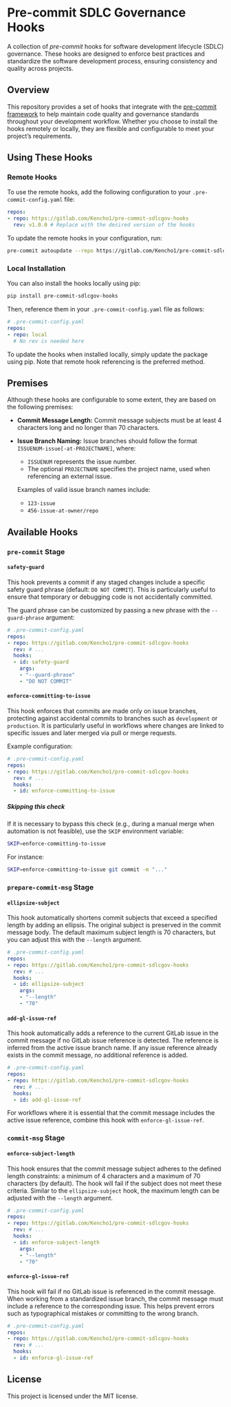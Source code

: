 # Pre-commit SDLC Governance Hooks

A collection of _pre-commit_ hooks for software development lifecycle (SDLC) governance. These hooks are designed to enforce best practices and standardize the software development process, ensuring consistency and quality across projects.

## Overview

This repository provides a set of hooks that integrate with the [pre-commit framework](https://pre-commit.com/) to help maintain code quality and governance standards throughout your development workflow. Whether you choose to install the hooks remotely or locally, they are flexible and configurable to meet your project’s requirements.

## Using These Hooks

### Remote Hooks

To use the remote hooks, add the following configuration to your `.pre-commit-config.yaml` file:

```yaml
repos:
- repo: https://gitlab.com/Kencho1/pre-commit-sdlcgov-hooks
  rev: v1.0.0 # Replace with the desired version of the hooks
```

To update the remote hooks in your configuration, run:

```bash
pre-commit autoupdate --repo https://gitlab.com/Kencho1/pre-commit-sdlcgov-hooks
```

### Local Installation

You can also install the hooks locally using pip:

```bash
pip install pre-commit-sdlcgov-hooks
```

Then, reference them in your `.pre-commit-config.yaml` file as follows:

```yaml
# .pre-commit-config.yaml
repos:
- repo: local
  # No rev is needed here
```

To update the hooks when installed locally, simply update the package using pip. Note that remote hook referencing is the preferred method.

## Premises

Although these hooks are configurable to some extent, they are based on the following premises:

- **Commit Message Length:** Commit message subjects must be at least 4 characters long and no longer than 70 characters.
- **Issue Branch Naming:** Issue branches should follow the format `ISSUENUM-issue[-at-PROJECTNAME]`, where:
  - `ISSUENUM` represents the issue number.
  - The optional `PROJECTNAME` specifies the project name, used when referencing an external issue.

  Examples of valid issue branch names include:
  - `123-issue`
  - `456-issue-at-owner/repo`

## Available Hooks

### `pre-commit` Stage

#### `safety-guard`

This hook prevents a commit if any staged changes include a specific safety guard phrase (default: `DO NOT COMMIT`). This is particularly useful to ensure that temporary or debugging code is not accidentally committed.

The guard phrase can be customized by passing a new phrase with the `--guard-phrase` argument:

```yaml
# .pre-commit-config.yaml
repos:
- repo: https://gitlab.com/Kencho1/pre-commit-sdlcgov-hooks
  rev: # ...
  hooks:
  - id: safety-guard
    args:
    - "--guard-phrase"
    - "DO NOT COMMIT"
```

#### `enforce-committing-to-issue`

This hook enforces that commits are made only on issue branches, protecting against accidental commits to branches such as `development` or `production`. It is particularly useful in workflows where changes are linked to specific issues and later merged via pull or merge requests.

Example configuration:

```yaml
# .pre-commit-config.yaml
repos:
- repo: https://gitlab.com/Kencho1/pre-commit-sdlcgov-hooks
  rev: # ...
  hooks:
  - id: enforce-committing-to-issue
```

##### Skipping this check

If it is necessary to bypass this check (e.g., during a manual merge when automation is not feasible), use the `SKIP` environment variable:

```bash
SKIP=enforce-committing-to-issue
```

For instance:

```bash
SKIP=enforce-committing-to-issue git commit -m "..."
```

### `prepare-commit-msg` Stage

#### `ellipsize-subject`

This hook automatically shortens commit subjects that exceed a specified length by adding an ellipsis. The original subject is preserved in the commit message body. The default maximum subject length is 70 characters, but you can adjust this with the `--length` argument.

```yaml
# .pre-commit-config.yaml
repos:
- repo: https://gitlab.com/Kencho1/pre-commit-sdlcgov-hooks
  rev: # ...
  hooks:
  - id: ellipsize-subject
    args:
    - "--length"
    - "70"
```

#### `add-gl-issue-ref`

This hook automatically adds a reference to the current GitLab issue in the commit message if no GitLab issue reference is detected. The reference is inferred from the active issue branch name. If any issue reference already exists in the commit message, no additional reference is added.

```yaml
# .pre-commit-config.yaml
repos:
- repo: https://gitlab.com/Kencho1/pre-commit-sdlcgov-hooks
  rev: # ...
  hooks:
  - id: add-gl-issue-ref
```

For workflows where it is essential that the commit message includes the active issue reference, combine this hook with `enforce-gl-issue-ref`.

### `commit-msg` Stage

#### `enforce-subject-length`

This hook ensures that the commit message subject adheres to the defined length constraints: a minimum of 4 characters and a maximum of 70 characters (by default). The hook will fail if the subject does not meet these criteria. Similar to the `ellipsize-subject` hook, the maximum length can be adjusted with the `--length` argument.

```yaml
# .pre-commit-config.yaml
repos:
- repo: https://gitlab.com/Kencho1/pre-commit-sdlcgov-hooks
  rev: # ...
  hooks:
  - id: enforce-subject-length
    args:
    - "--length"
    - "70"
```

#### `enforce-gl-issue-ref`

This hook will fail if no GitLab issue is referenced in the commit message. When working from a standardized issue branch, the commit message must include a reference to the corresponding issue. This helps prevent errors such as typographical mistakes or committing to the wrong branch.

```yaml
# .pre-commit-config.yaml
repos:
- repo: https://gitlab.com/Kencho1/pre-commit-sdlcgov-hooks
  rev: # ...
  hooks:
  - id: enforce-gl-issue-ref
```

## License

This project is licensed under the MIT license.
